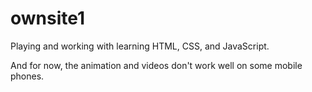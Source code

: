 # ownsite1
Playing and working with learning HTML, CSS, and JavaScript.

And for now, the animation and videos don't work well on some mobile phones.
